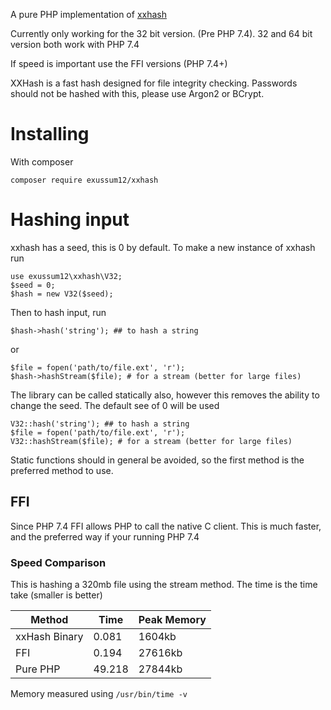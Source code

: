 A pure PHP implementation of [xxhash](https://github.com/Cyan4973/xxHash)

Currently only working for the 32 bit version. (Pre PHP 7.4). 32 and 64 bit version both work with PHP 7.4

If speed is important use the FFI versions (PHP 7.4+)

XXHash is a fast hash designed for file integrity checking. Passwords should not be hashed with this, please use Argon2 or BCrypt.

# Installing

With composer 

    composer require exussum12/xxhash

# Hashing input

xxhash has a seed, this is 0 by default. To make a new instance of xxhash run

    use exussum12\xxhash\V32;
    $seed = 0;
    $hash = new V32($seed);

Then to hash input, run

    $hash->hash('string'); ## to hash a string
 
 or
 
    $file = fopen('path/to/file.ext', 'r');
    $hash->hashStream($file); # for a stream (better for large files)

The library can be called statically also, however this removes the ability to change the seed. The default see of 0 will be used

    V32::hash('string'); ## to hash a string
    $file = fopen('path/to/file.ext', 'r');
    V32::hashStream($file); # for a stream (better for large files)

Static functions should in general be avoided, so the first method is the preferred method to use.

## FFI
Since PHP 7.4 FFI allows PHP to call the native C client. This is much faster, and the preferred way if your running PHP 7.4

### Speed Comparison
This is hashing a 320mb file using the stream method.
The time is the time take (smaller is better)

|Method       |Time  | Peak Memory |
|-------------|------|-------------|
|xxHash Binary| 0.081|       1604kb|
|FFI          | 0.194|      27616kb|
|Pure PHP     |49.218|      27844kb|

Memory measured using `/usr/bin/time -v` 
